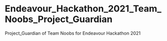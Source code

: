 # Endeavour_Hackathon_2021_Team_Noobs_Project_Guardian
Project_Guardian of Team Noobs for Endeavour Hackathon 2021
